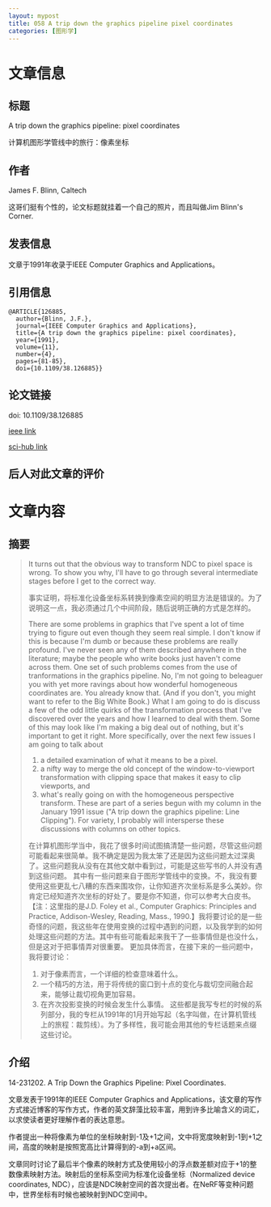 ```yaml
---
layout: mypost
title: 058 A trip down the graphics pipeline pixel coordinates
categories: [图形学]
---
```



# 文章信息

## 标题

A trip down the graphics pipeline: pixel coordinates

计算机图形学管线中的旅行：像素坐标

## 作者

James F. Blinn, Caltech

这哥们挺有个性的，论文标题就挂着一个自己的照片，而且叫做Jim Blinn's Corner. 

## 发表信息

文章于1991年收录于IEEE Computer Graphics and Applications。

## 引用信息



```
@ARTICLE{126885,
  author={Blinn, J.F.},
  journal={IEEE Computer Graphics and Applications}, 
  title={A trip down the graphics pipeline: pixel coordinates}, 
  year={1991},
  volume={11},
  number={4},
  pages={81-85},
  doi={10.1109/38.126885}}

```

## 论文链接

doi: 10.1109/38.126885

[ieee link](https://ieeexplore.ieee.org/abstract/document/126885)

[sci-hub link](https://sci-hub.hkvisa.net/10.1109/38.126885)

## 后人对此文章的评价


# 文章内容

## 摘要

> It turns out that the obvious way to transform NDC to pixel space is wrong. To show you why, I'll have to go through several intermediate stages before I get to the correct way. 
>
> 事实证明，将标准化设备坐标系转换到像素空间的明显方法是错误的。为了说明这一点，我必须通过几个中间阶段，随后说明正确的方式是怎样的。
>
> There are some problems in graphics that I've spent a lot of time trying to figure out even though they seem real simple. I don't know if this is because I'm dumb or because these problems are really profound. I've never seen any of them described anywhere in the literature; maybe the people who write books just haven't come across them. 
> One set of such problems comes from the use of tranformations in the graphics pipeline. No, I'm not going to beleaguer you with yet more ravings about how wonderful homogeneous coordinates are. You already know that. (And if you don't, you might want to refer to the Big White Book.) What I am going to do is discuss a few of the odd little quirks of the transformation process that I've discovered over the years and how I learned to deal with them. Some of this may look like I'm making a big deal out of nothing, but it's important to get it right. 
> More specifically, over the next few issues I am going to talk about
> 1. a detailed examination of what it means to be a pixel. 
> 2. a nifty way to merge the old concept of the window-to-viewport transformation with clipping space that makes it easy to clip viewports, and 
> 3. what's really going on with the homogeneous perspective transform. 
> These are part of a series begun with my column in the January 1991 issue ("A trip down the graphics pipeline: Line Clipping"). For variety, I probably will intersperse these discussions with columns on other topics.
>
> 在计算机图形学当中，我花了很多时间试图搞清楚一些问题，尽管这些问题可能看起来很简单。我不确定是因为我太笨了还是因为这些问题太过深奥了。这些问题我从没有在其他文献中看到过，可能是这些写书的人并没有遇到这些问题。
> 其中有一些问题来自于图形学管线中的变换。不，我没有要使用这些更乱七八糟的东西来围攻你，让你知道齐次坐标系是多么美妙。你肯定已经知道齐次坐标的好处了。要是你不知道，你可以参考大白皮书。【注：这里指的是J.D. Foley et al., Computer Graphics: Principles and Practice, Addison-Wesley, Reading, Mass., 1990.】我将要讨论的是一些奇怪的问题，我这些年在使用变换的过程中遇到的问题，以及我学到的如何处理这些问题的方法。其中有些可能看起来我干了一些事情但是也没什么，但是这对于把事情弄对很重要。
> 更加具体而言，在接下来的一些问题中，我将要讨论：
> 1. 对于像素而言，一个详细的检查意味着什么。
> 2. 一个精巧的方法，用于将传统的窗口到十点的变化与裁切空间融合起来，能够让裁切视角更加容易。
> 3. 在齐次投影变换的时候会发生什么事情。
> 这些都是我写专栏的时候的系列部分，我的专栏从1991年的1月开始写起（名字叫做，在计算机管线上的旅程：裁剪线）。为了多样性，我可能会用其他的专栏话题来点缀这些讨论。

## 介绍

14-231202. A Trip Down the Graphics Pipeline: Pixel Coordinates. 

文章发表于1991年的IEEE Computer Graphics and Applications，该文章的写作方式接近博客的写作方式，作者的英文辞藻比较丰富，用到许多比喻含义的词汇，以求使读者更好理解作者的表达意思。

作者提出一种将像素为单位的坐标映射到-1及+1之间，文中将宽度映射到-1到+1之间，高度的映射是按照宽高比计算得到的-a到+a区间。

文章同时讨论了最后半个像素的映射方式及使用较小的浮点数差额对应于+1的整数像素映射方法。映射后的坐标系空间为标准化设备坐标（Normalized device coordinates, NDC），应该是NDC映射空间的首次提出者。在NeRF等变种问题中，世界坐标有时候也被映射到NDC空间中。
